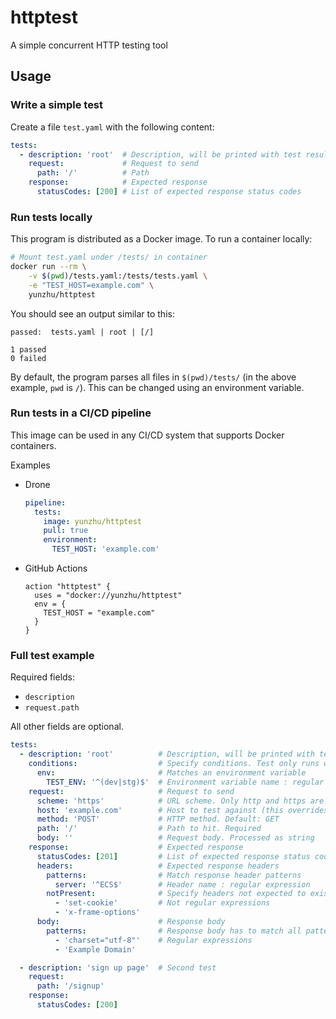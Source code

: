 # httptest
A simple concurrent HTTP testing tool

## Usage

### Write a simple test

Create a file `test.yaml` with the following content:

```yaml
tests:
  - description: 'root'  # Description, will be printed with test results
    request:             # Request to send
      path: '/'          # Path
    response:            # Expected response
      statusCodes: [200] # List of expected response status codes
```

### Run tests locally

This program is distributed as a Docker image. To run a container locally:
```bash
# Mount test.yaml under /tests/ in container
docker run --rm \
    -v $(pwd)/tests.yaml:/tests/tests.yaml \
    -e "TEST_HOST=example.com" \
    yunzhu/httptest
```

You should see an output similar to this:
```
passed:  tests.yaml | root | [/]

1 passed
0 failed
```

By default, the program parses all files in `$(pwd)/tests/` (in the above
example, `pwd` is `/`). This can be changed using an environment variable.

### Run tests in a CI/CD pipeline

This image can be used in any CI/CD system that supports Docker containers.

Examples

- Drone

  ```yaml
  pipeline:
    tests:
      image: yunzhu/httptest
      pull: true
      environment:
        TEST_HOST: 'example.com'
  ```

- GitHub Actions

  ```hcl
  action "httptest" {
    uses = "docker://yunzhu/httptest"
    env = {
      TEST_HOST = "example.com"
    }
  }
  ```

### Full test example

Required fields:

- `description`
- `request.path`

All other fields are optional.

```yaml
tests:
  - description: 'root'          # Description, will be printed with test results. Required
    conditions:                  # Specify conditions. Test only runs when all conditions are met
      env:                       # Matches an environment variable
        TEST_ENV: '^(dev|stg)$'  # Environment variable name : regular expression
    request:                     # Request to send
      scheme: 'https'            # URL scheme. Only http and https are supported. Default: https
      host: 'example.com'        # Host to test against (this overrides TEST_HOST for this specific test)
      method: 'POST'             # HTTP method. Default: GET
      path: '/'                  # Path to hit. Required
      body: ''                   # Request body. Processed as string
    response:                    # Expected response
      statusCodes: [201]         # List of expected response status codes
      headers:                   # Expected response headers
        patterns:                # Match response header patterns
          server: '^ECS$'        # Header name : regular expression
        notPresent:              # Specify headers not expected to exist.
          - 'set-cookie'         # Not regular expressions
          - 'x-frame-options'
      body:                      # Response body
        patterns:                # Response body has to match all patterns in this list in order to pass test
          - 'charset="utf-8"'    # Regular expressions
          - 'Example Domain'

  - description: 'sign up page'  # Second test
    request:
      path: '/signup'
    response:
      statusCodes: [200]
```

